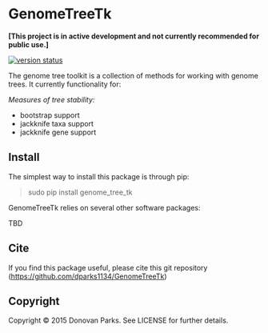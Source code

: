 # GenomeTreeTk

<b>[This project is in active development and not currently recommended for public use.]</b>

[![version status](https://img.shields.io/pypi/v/genometreetk.svg)](https://pypi.python.org/pypi/genometreetk)

The genome tree toolkit is a collection of methods for working with genome trees. It currently functionality for:

<i>Measures of tree stability:</i>
* bootstrap support
* jackknife taxa support
* jackknife gene support

## Install

The simplest way to install this package is through pip:
> sudo pip install genome_tree_tk

GenomeTreeTk relies on several other software packages:

TBD

## Cite

If you find this package useful, please cite this git repository (https://github.com/dparks1134/GenomeTreeTk)

## Copyright

Copyright © 2015 Donovan Parks. See LICENSE for further details.
